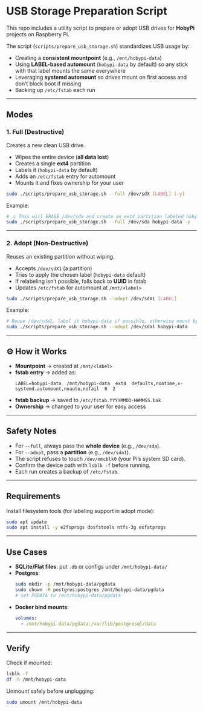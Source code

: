 # USB Storage Preparation Script

This repo includes a utility script to prepare or adopt USB drives for **HobyPi** projects on Raspberry Pi.  

The script (`scripts/prepare_usb_storage.sh`) standardizes USB usage by:

- Creating a **consistent mountpoint** (e.g., `/mnt/hobypi-data`)  
- Using **LABEL-based automount** (`hobypi-data` by default) so any stick with that label mounts the same everywhere  
- Leveraging **systemd automount** so drives mount on first access and don’t block boot if missing  
- Backing up `/etc/fstab` each run  

---

## Modes

### 1. Full (Destructive)

Creates a new clean USB drive.  
- Wipes the entire device (**all data lost**)  
- Creates a single **ext4** partition  
- Labels it (`hobypi-data` by default)  
- Adds an `/etc/fstab` entry for automount  
- Mounts it and fixes ownership for your user  

```bash
sudo ./scripts/prepare_usb_storage.sh --full /dev/sdX [LABEL] [-y]
```

Example:  
```bash
# ⚠️ This will ERASE /dev/sda and create an ext4 partition labeled hobypi-data
sudo ./scripts/prepare_usb_storage.sh --full /dev/sda hobypi-data -y
```

---

### 2. Adopt (Non-Destructive)

Reuses an existing partition without wiping.  
- Accepts `/dev/sdX1` (a partition)  
- Tries to apply the chosen label (`hobypi-data` default)  
- If relabeling isn’t possible, falls back to **UUID** in fstab  
- Updates `/etc/fstab` for automount at `/mnt/<label>`  

```bash
sudo ./scripts/prepare_usb_storage.sh --adopt /dev/sdX1 [LABEL]
```

Example:  
```bash
# Reuse /dev/sda1, label it hobypi-data if possible, otherwise mount by UUID
sudo ./scripts/prepare_usb_storage.sh --adopt /dev/sda1 hobypi-data
```

---

## ⚙️ How it Works

- **Mountpoint** → created at `/mnt/<label>`  
- **fstab entry** → added as:  
  ```
  LABEL=hobypi-data  /mnt/hobypi-data  ext4  defaults,noatime,x-systemd.automount,noauto,nofail  0  2
  ```
- **fstab backup** → saved to `/etc/fstab.YYYYMMDD-HHMMSS.bak`  
- **Ownership** → changed to your user for easy access  

---

## Safety Notes

- For `--full`, always pass the **whole device** (e.g., `/dev/sda`).  
- For `--adopt`, pass a **partition** (e.g., `/dev/sda1`).  
- The script refuses to touch `/dev/mmcblk0` (your Pi’s system SD card).  
- Confirm the device path with `lsblk -f` before running.  
- Each run creates a backup of `/etc/fstab`.  

---

## Requirements

Install filesystem tools (for labeling support in adopt mode):  

```bash
sudo apt update
sudo apt install -y e2fsprogs dosfstools ntfs-3g exfatprogs
```

---

## Use Cases

- **SQLite/Flat files**: put `.db` or configs under `/mnt/hobypi-data/`  
- **Postgres**:  
  ```bash
  sudo mkdir -p /mnt/hobypi-data/pgdata
  sudo chown -R postgres:postgres /mnt/hobypi-data/pgdata
  # set PGDATA to /mnt/hobypi-data/pgdata
  ```
- **Docker bind mounts**:  
  ```yaml
  volumes:
    - /mnt/hobypi-data/pgdata:/var/lib/postgresql/data
  ```

---

## Verify

Check if mounted:  

```bash
lsblk -f
df -h /mnt/hobypi-data
```

Unmount safely before unplugging:  

```bash
sudo umount /mnt/hobypi-data
```
